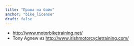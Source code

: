 ```yaml
---
title: "Права на байк"
anchor: "bike_license"
draft: false
---
```


* <http://www.motorbiketraining.net/>
* Tony Agnew из <http://www.irishmotorcycletraining.com/>
